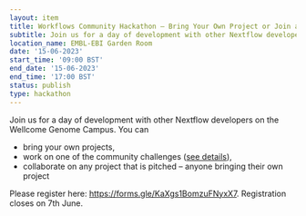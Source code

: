 ```yaml
---
layout: item
title: Workflows Community Hackathon – Bring Your Own Project or Join a Community Challenge
subtitle: Join us for a day of development with other Nextflow developers on the Wellcome Genome Campus
location_name: EMBL-EBI Garden Room
date: '15-06-2023'
start_time: '09:00 BST'
end_date: '15-06-2023'
end_time: '17:00 BST'
status: publish
type: hackathon
---
```


Join us for a day of development with other Nextflow developers on the Wellcome Genome Campus. You can 
- bring your own projects,
- work on one of the community challenges ([see details](https://github.com/workflows-community/june_2023_hackathon/issues?q=is%3Aopen+is%3Aissue+label%3Achallenge)),
- collaborate on any project that is pitched – anyone bringing their own project

Please register here: https://forms.gle/KaXgs1BomzuFNyxX7. Registration closes on 7th June.
